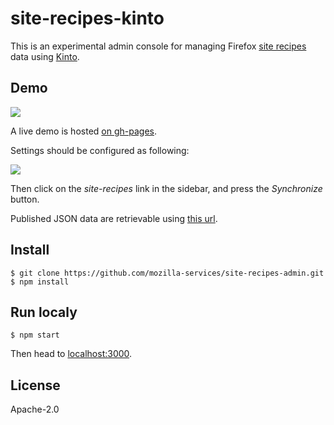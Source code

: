 # site-recipes-kinto

This is an experimental admin console for managing Firefox [site recipes](https://dxr.mozilla.org/mozilla-central/source/toolkit/components/passwordmgr/content/recipes.json) data using [Kinto](http://kinto-storage.org/).

## Demo

![](http://i.imgur.com/RfkmVuT.png)

A live demo is hosted [on gh-pages](http://mozilla-services.github.io/site-recipes-admin/).

Settings should be configured as following:

![](http://i.imgur.com/MvfsnVl.png)

Then click on the *site-recipes* link in the sidebar, and press the *Synchronize* button.

Published JSON data are retrievable using [this url](https://test:test@kinto-ota.dev.mozaws.net/v1/buckets/site-recipes/collections/site-recipes/records).

## Install

```
$ git clone https://github.com/mozilla-services/site-recipes-admin.git
$ npm install
```

## Run localy

```
$ npm start
```

Then head to [localhost:3000](http://localhost:3000/).

## License

Apache-2.0
